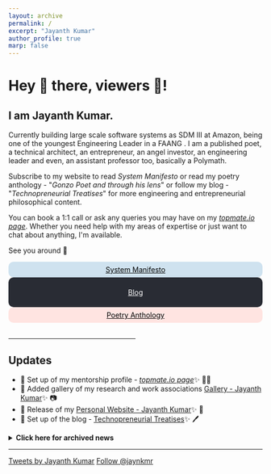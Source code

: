 ```yaml
---
layout: archive
permalink: /
excerpt: "Jayanth Kumar"
author_profile: true
marp: false
---
```

<h1> Hey 👋 there, viewers 👀! </h1>
<h2>
I am Jayanth Kumar. 
</h2>

Currently building large scale software systems as SDM III at Amazon, being one of the youngest Engineering Leader in a FAANG . I am a published poet, a technical architect, an entrepreneur, an angel investor, an engineering leader and even, an assistant professor too, basically a Polymath.

Subscribe to my website to read *System Manifesto* or read my poetry anthology - "*Gonzo Poet and through his lens*" or follow my blog - "*Technopreneurial Treatises*" for more engineering and entrepreneurial philosophical content.

 You can book a 1:1 call or ask any queries you may have on my [*topmate.io page*](https://topmate.io/jaykmr). Whether you need help with my areas of expertise or just want to chat about anything, I'm available.

See you around 🎩



<div>
  
  <div style="float:center; border: 2px solid #cfe2ef;text-align:center;border-radius:10px; padding:5px; background: #cfe2ef;">
  <a href="https://jaykmr.com/system-manifesto/" style="color:black">System Manifesto</a>
  </div> 

  <div style="float:center; border: 2px solid #292C34;text-align:center;border-radius:10px; padding:5px; background: #292C34;">
  
  <a href="https://blog.jaykmr.com" style="color:white">Blog</a>
  </div>

  <div style="float:center; border: 2px solid MistyRose;text-align:center;border-radius:10px; padding:5px; background: MistyRose;">
  <a href="https://www.amazon.in/Gonzo-Poet-through-his-lens-ebook/dp/B07M6CWQJJ/" style="color:black">Poetry Anthology</a>
  </div> 

</div>
<br/>
<hr width="50%" />

## Updates

- 🔨 Set up of my mentorship profile - [*topmate.io page*](https://topmate.io/jaykmr)✨ 🤝🏼
- 🔨 Added gallery of my research and work associations [Gallery - Jayanth Kumar](https://jaykmr.com/gallery/)✨ 📷
- 🔨 Release of my [Personal Website - Jayanth Kumar](https://jaykmr.com)✨ 🚀
- 🔨 Set up of the blog - [Technopreneurial Treatises](https://blog.jaykmr.com)✨ 🖊️
<!-- - Would you like to search for scientific keywords and obiatin it's related analytics from publications to authors? Here's link to one of my [*code for fun*](https://avratanubiswas.github.io/cats-and-codes/) project, a web-app, called [PubLit](https://share.streamlit.io/avratanubiswas/publit/main/publit.py) 🚀
 -->

<details markdown=1><summary markdown="span"><b>Click here for archived news</b></summary>

* <sub> January 2023: I currently, work for Twitch TQ team in Amazon. </sub>
* <sub>  April 2022: I have joined Amazon.</sub>


  <!-- <sub>  Feb 2020: I will be presenting a talk on "*Modelling excitation energy transfer and trapping in the filamentous cyanobacterium Anabaena variabilis PCC7120* at, "*Optimization of light energy conversion in plants and microalgae*", conference, Porto, Portugal.</sub> -->

</details>

----------
<a class="twitter-timeline" data-width="600" data-height="1000" data-dnt="true" data-theme="light" href="https://twitter.com/jaynkmr?ref_src=twsrc%5Etfw">Tweets by Jayanth Kumar</a> <script async src="https://platform.twitter.com/widgets.js" charset="utf-8" ></script>
<a href="https://twitter.com/jaynkmr?ref_src=twsrc%5Etfw" class="twitter-follow-button" data-show-count="true">Follow @jaynkmr</a><script async src="https://platform.twitter.com/widgets.js" charset="utf-8"></script>